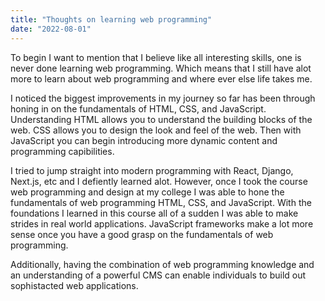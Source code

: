 ```yaml
---
title: "Thoughts on learning web programming"
date: "2022-08-01"
---
```


To begin I want to mention that I believe like all interesting skills, one is never done learning web programming. Which means that I still have alot more to learn about web programming and where ever else life takes me.

I noticed the biggest improvements in my journey so far has been through honing in on the fundamentals of HTML, CSS, and JavaScript. Understanding HTML allows you to understand the building blocks of the web. CSS allows you to design the look and feel of the web. Then with JavaScript you can begin introducing more dynamic content and programming capibilities.

I tried to jump straight into modern programming with React, Django, Next.js, etc and I defiently learned alot. However, once I took the course web programming and design at my college I was able to hone the fundamentals of web programming HTML, CSS, and JavaScript. With the foundations I learned in this course all of a sudden I was able to make strides in real world applications. JavaScript frameworks make a lot more sense once you have a good grasp on the fundamentals of web programming.

Additionally, having the combination of web programming knowledge and an understanding of a powerful CMS can enable individuals to build out sophistacted web applications.

